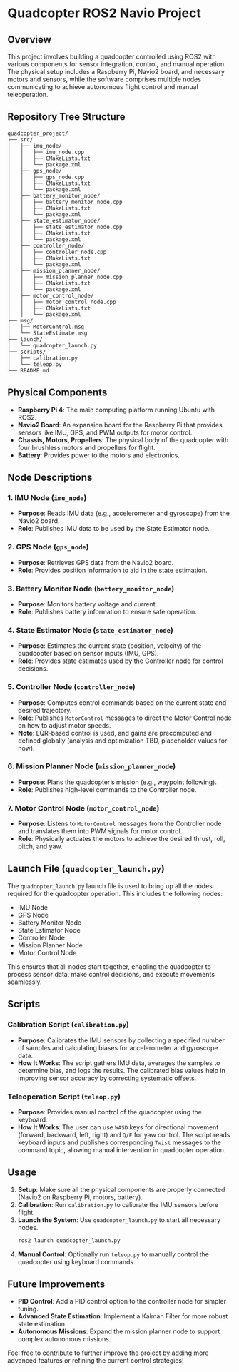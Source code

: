 # Quadcopter ROS2 Navio Project

## Overview
This project involves building a quadcopter controlled using ROS2 with various components for sensor integration, control, and manual operation. The physical setup includes a Raspberry Pi, Navio2 board, and necessary motors and sensors, while the software comprises multiple nodes communicating to achieve autonomous flight control and manual teleoperation.

## Repository Tree Structure
```
quadcopter_project/
├── src/
│   ├── imu_node/
│   │   ├── imu_node.cpp
│   │   ├── CMakeLists.txt
│   │   └── package.xml
│   ├── gps_node/
│   │   ├── gps_node.cpp
│   │   ├── CMakeLists.txt
│   │   └── package.xml
│   ├── battery_monitor_node/
│   │   ├── battery_monitor_node.cpp
│   │   ├── CMakeLists.txt
│   │   └── package.xml
│   ├── state_estimator_node/
│   │   ├── state_estimator_node.cpp
│   │   ├── CMakeLists.txt
│   │   └── package.xml
│   ├── controller_node/
│   │   ├── controller_node.cpp
│   │   ├── CMakeLists.txt
│   │   └── package.xml
│   ├── mission_planner_node/
│   │   ├── mission_planner_node.cpp
│   │   ├── CMakeLists.txt
│   │   └── package.xml
│   ├── motor_control_node/
│   │   ├── motor_control_node.cpp
│   │   ├── CMakeLists.txt
│   │   └── package.xml
├── msg/
│   ├── MotorControl.msg
│   └── StateEstimate.msg
├── launch/
│   └── quadcopter_launch.py
├── scripts/
│   ├── calibration.py
│   └── teleop.py
└── README.md
```

## Physical Components
- **Raspberry Pi 4**: The main computing platform running Ubuntu with ROS2.
- **Navio2 Board**: An expansion board for the Raspberry Pi that provides sensors like IMU, GPS, and PWM outputs for motor control.
- **Chassis, Motors, Propellers**: The physical body of the quadcopter with four brushless motors and propellers for flight.
- **Battery**: Provides power to the motors and electronics.

## Node Descriptions
### 1. IMU Node (`imu_node`)
- **Purpose**: Reads IMU data (e.g., accelerometer and gyroscope) from the Navio2 board.
- **Role**: Publishes IMU data to be used by the State Estimator node.

### 2. GPS Node (`gps_node`)
- **Purpose**: Retrieves GPS data from the Navio2 board.
- **Role**: Provides position information to aid in the state estimation.

### 3. Battery Monitor Node (`battery_monitor_node`)
- **Purpose**: Monitors battery voltage and current.
- **Role**: Publishes battery information to ensure safe operation.

### 4. State Estimator Node (`state_estimator_node`)
- **Purpose**: Estimates the current state (position, velocity) of the quadcopter based on sensor inputs (IMU, GPS).
- **Role**: Provides state estimates used by the Controller node for control decisions.

### 5. Controller Node (`controller_node`)
- **Purpose**: Computes control commands based on the current state and desired trajectory.
- **Role**: Publishes `MotorControl` messages to direct the Motor Control node on how to adjust motor speeds.
- **Note**: LQR-based control is used, and gains are precomputed and defined globally (analysis and optimization TBD, placeholder values for now).

### 6. Mission Planner Node (`mission_planner_node`)
- **Purpose**: Plans the quadcopter’s mission (e.g., waypoint following).
- **Role**: Publishes high-level commands to the Controller node.

### 7. Motor Control Node (`motor_control_node`)
- **Purpose**: Listens to `MotorControl` messages from the Controller node and translates them into PWM signals for motor control.
- **Role**: Physically actuates the motors to achieve the desired thrust, roll, pitch, and yaw.

## Launch File (`quadcopter_launch.py`)
The `quadcopter_launch.py` launch file is used to bring up all the nodes required for the quadcopter operation. This includes the following nodes:
- IMU Node
- GPS Node
- Battery Monitor Node
- State Estimator Node
- Controller Node
- Mission Planner Node
- Motor Control Node

This ensures that all nodes start together, enabling the quadcopter to process sensor data, make control decisions, and execute movements seamlessly.

## Scripts
### Calibration Script (`calibration.py`)
- **Purpose**: Calibrates the IMU sensors by collecting a specified number of samples and calculating biases for accelerometer and gyroscope data.
- **How It Works**: The script gathers IMU data, averages the samples to determine bias, and logs the results. The calibrated bias values help in improving sensor accuracy by correcting systematic offsets.

### Teleoperation Script (`teleop.py`)
- **Purpose**: Provides manual control of the quadcopter using the keyboard.
- **How It Works**: The user can use `WASD` keys for directional movement (forward, backward, left, right) and `Q/E` for yaw control. The script reads keyboard inputs and publishes corresponding `Twist` messages to the command topic, allowing manual intervention in quadcopter operation.

## Usage
1. **Setup**: Make sure all the physical components are properly connected (Navio2 on Raspberry Pi, motors, battery).
2. **Calibration**: Run `calibration.py` to calibrate the IMU sensors before flight.
3. **Launch the System**: Use `quadcopter_launch.py` to start all necessary nodes.
   ```bash
   ros2 launch quadcopter_launch.py
   ```
4. **Manual Control**: Optionally run `teleop.py` to manually control the quadcopter using keyboard commands.

## Future Improvements
- **PID Control**: Add a PID control option to the controller node for simpler tuning.
- **Advanced State Estimation**: Implement a Kalman Filter for more robust state estimation.
- **Autonomous Missions**: Expand the mission planner node to support complex autonomous missions.

Feel free to contribute to further improve the project by adding more advanced features or refining the current control strategies!


